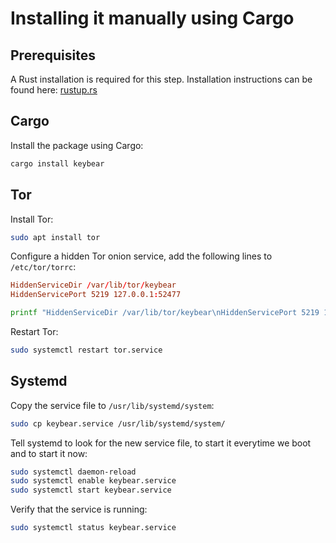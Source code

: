 # Installing it manually using Cargo

## Prerequisites

A Rust installation is required for this step.  Installation instructions can be found here: [rustup.rs](https://rustup.rs/)

## Cargo

Install the package using Cargo:

```bash
cargo install keybear
```

## Tor

Install Tor:

```bash
sudo apt install tor
```

Configure a hidden Tor onion service, add the following lines to `/etc/tor/torrc`:

```conf
HiddenServiceDir /var/lib/tor/keybear
HiddenServicePort 5219 127.0.0.1:52477
```

```bash
printf "HiddenServiceDir /var/lib/tor/keybear\nHiddenServicePort 5219 127.0.0.1:52477" | sudo tee -a /etc/tor/torrc
```

Restart Tor:

```bash
sudo systemctl restart tor.service
```

## Systemd

Copy the service file to `/usr/lib/systemd/system`:

```bash
sudo cp keybear.service /usr/lib/systemd/system/
```

Tell systemd to look for the new service file, to start it everytime we boot and to start it now:

```bash
sudo systemctl daemon-reload
sudo systemctl enable keybear.service
sudo systemctl start keybear.service
```

Verify that the service is running:

```bash
sudo systemctl status keybear.service
```
